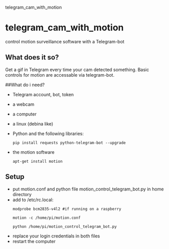 telegram_cam_with_motion


# telegram_cam_with_motion
control motion surveillance software with a Telegram-bot

## What does it so?

Get a gif in Telegram every time your cam detected something.
Basic controls for motion are accessable via telegram-bot.

##What do i need?
- Telegram account, bot, token
- a webcam
- a computer
- a linux (debina like)

- Python and the following libraries:
  
  ```pip install requests python-telegram-bot --upgrade```
  
- the motion software

  ```apt-get install motion```
  
## Setup
- put motion.conf and python file motion_control_telegram_bot.py in home directory
- add to /etc/rc.local:
  ```
  modprobe bcm2835-v4l2 #if running on a raspberry
  
  motion -c /home/pi/motion.conf
  
  python /home/pi/motion_control_telegram_bot.py
  ```
- replace your login credentials in both files
- restart the computer
